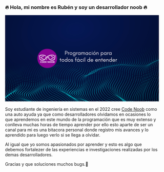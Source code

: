 ### 🔥 Hola, mi nombre es Rubén y soy un desarrollador noob 🔥

![This is an image](https://github.com/CodeNoo6/CodeNoo6/blob/4ae940baaec90b890beb9edfcd1be798429ca1f3/Programacio%CC%81n%20para%20noobs%20fa%CC%81cil%20de%20entender.png)

Soy estudiante de ingeniería en sistemas en el 2022 cree [Code Noob](https://www.youtube.com/@codenoo6) como una auto ayuda ya que como desarrolladores olvidamos en ocasiones lo que aprendemos en este mundo de la programación que es muy extenso y conlleva muchas horas de tiempo aprender por ello esto aparte de ser un canal para mi es una bitacora personal donde registro mis avances y lo aprendido para luego verlo si se llega a olvidar.

Al igual que yo somos apasionados por aprender y esto es algo que debemos fortalezer de las experiencias e investigaciones realizadas por los demas desarrolladores.

Gracias y que soluciones muchos bugs.🤪

<!--
**CodeNoo6/CodeNoo6** is a ✨ _special_ ✨ repository because its `README.md` (this file) appears on your GitHub profile.

Here are some ideas to get you started:

- 🔭 I’m currently working on ...
- 🌱 I’m currently learning ...
- 👯 I’m looking to collaborate on ...
- 🤔 I’m looking for help with ...
- 💬 Ask me about ...
- 📫 How to reach me: ...
- 😄 Pronouns: ...
- ⚡ Fun fact: ...
-->
